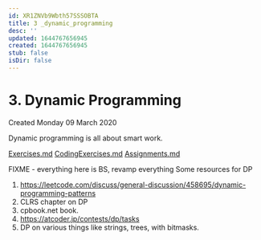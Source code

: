 ```yaml
---
id: XR1ZNVb9Wbth57SSSOBTA
title: 3 _dynamic_programming
desc: ''
updated: 1644767656945
created: 1644767656945
stub: false
isDir: false
---
```

# 3. Dynamic Programming
Created Monday 09 March 2020

Dynamic programming is all about smart work.

[Exercises.md](./3._Dynamic_Programming/Quizzes&Exercises/Exercises.md)
[CodingExercises.md](./3._Dynamic_Programming/Quizzes&Exercises/CodingExercises.md)
[Assignments.md](./3._Dynamic_Programming/zAssignments/Assignments.md)

FIXME - everything here is BS, revamp everything
Some resources for DP

1. <https://leetcode.com/discuss/general-discussion/458695/dynamic-programming-patterns>
2. CLRS chapter on DP
3. cpbook.net book.
4. <https://atcoder.jp/contests/dp/tasks>
5. DP on various things like strings, trees, with bitmasks.


